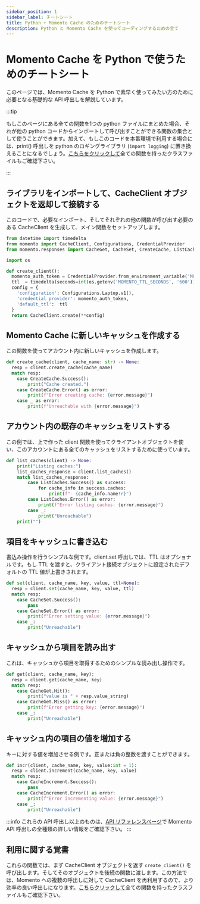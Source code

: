 ```yaml
---
sidebar_position: 1
sidebar_label: チートシート
title: Python + Momento Cache のためのチートシート
description: Python と Momento Cache を使ってコーディングするための全て
---
```


# Momento Cache を Python で使うためのチートシート
このページでは、Momento Cache を Python で素早く使ってみたい方のために必要となる基礎的な API 呼出しを解説しています。

:::tip

もしこのページにある全ての関数を1つの python ファイルにまとめた場合、それが他の python コードからインポートして呼び出すことができる関数の集合として使うことができます。加えて、もしこのコードを本番環境で利用する場合には、print() 呼出しを python のロギングライブラリ (`import logging`) に置き換えることになるでしょう。[こちらをクリックして](@site/static/code/cheat-sheets/MomentoBasics.py)全ての関数を持ったクラスファイルもご確認下さい。

:::

## ライブラリをインポートして、CacheClient オブジェクトを返却して接続する
このコードで、必要なインポート、そしてそれぞれの他の関数が呼び出す必要のある CacheClient を生成して、メイン関数をセットアップします。

```python
from datetime import timedelta
from momento import CacheClient, Configurations, CredentialProvider
from momento.responses import CacheGet, CacheSet, CreateCache, ListCaches, CacheIncrement

import os

def create_client():
  momento_auth_token = CredentialProvider.from_environment_variable('MOMENTO_API_KEY')
  ttl  = timedelta(seconds=int(os.getenv('MOMENTO_TTL_SECONDS', '600')))
  config = {
    'configuration': Configurations.Laptop.v1(),
    'credential_provider': momento_auth_token,
    'default_ttl':  ttl
  }
  return CacheClient.create(**config)
```

## Momento Cache に新しいキャッシュを作成する
この関数を使ってアカウント内に新しいキャッシュを作成します。
```python
def create_cache(client, cache_name: str) -> None:
  resp = client.create_cache(cache_name)
  match resp:
    case CreateCache.Success():
        print("Cache created.")
    case CreateCache.Error() as error:
        print(f"Error creating cache: {error.message}")
    case _ as error:
        print(f"Unreachable with {error.message}")
```

## アカウント内の既存のキャッシュをリストする
この例では、上で作った client 関数を使ってクライアントオブジェクトを使い、このアカウントにある全てのキャッシュをリストするために使っています。
```python
def list_caches(client) -> None:
    print("Listing caches:")
    list_caches_response = client.list_caches()
    match list_caches_response:
        case ListCaches.Success() as success:
            for cache_info in success.caches:
                print(f"- {cache_info.name!r}")
        case ListCaches.Error() as error:
            print(f"Error listing caches: {error.message}")
        case _:
            print("Unreachable")
    print("")
```
## 項目をキャッシュに書き込む
書込み操作を行うシンプルな例です。client.set 呼出しでは、TTL はオプショナルです。もし TTL を渡すと、クライアント接続オブジェクトに設定されたデフォルトの TTL 値が上書きされます。
```python
def set(client, cache_name, key, value, ttl=None):
  resp = client.set(cache_name, key, value, ttl)
  match resp:
    case CacheSet.Success():
        pass
    case CacheSet.Error() as error:
        print(f"Error setting value: {error.message}")
    case _:
        print("Unreachable")
```

## キャッシュから項目を読み出す
これは、キャッシュから項目を取得するためのシンプルな読み出し操作です。
```python
def get(client, cache_name, key):
  resp = client.get(cache_name, key)
  match resp:
    case CacheGet.Hit():
        print("value is " + resp.value_string)
    case CacheGet.Miss() as error:
        print(f"Error getting key: {error.message}")
    case _:
        print("Unreachable")
```

## キャッシュ内の項目の値を増加する
キーに対する値を増加させる例です。正または負の整数を渡すことができます。
```python
def incr(client, cache_name, key, value:int = 1):
  resp = client.increment(cache_name, key, value)
  match resp:
    case CacheIncrement.Success():
        pass
    case CacheIncrement.Error() as error:
        print(f"Error incrementing value: {error.message}")
    case _:
        print("Unreachable")
```

:::info
これらの API 呼出し以上のものは、[API リファレンスページ](./../../api-reference/index.mdx)で Momento API 呼出しの全種類の詳しい情報をご確認下さい。
:::

## 利用に関する覚書
これらの関数では、まず CacheClient オブジェクトを返す `create_client()` を呼び出します。そしてそのオブジェクトを後続の関数に渡します。この方法では、Momento への複数の呼出しに対して CacheClient を再利用するので、より効率の良い呼出しになります。[こちらクリックして](@site/static/code/cheat-sheets/MomentoBasics.py)全ての関数を持ったクラスファイルもご確認下さい。

